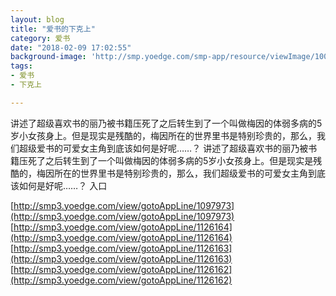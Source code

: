 ```yaml
---
layout: blog
title: "爱书的下克上"
category: 爱书
date: "2018-02-09 17:02:55"
background-image: 'http://smp.yoedge.com/smp-app/resource/viewImage/1001645appline.png'
tags:
- 爱书
- 下克上

---
```

讲述了超级喜欢书的丽乃被书籍压死了之后转生到了一个叫做梅因的体弱多病的5岁小女孩身上。但是现实是残酷的，梅因所在的世界里书是特别珍贵的，那么，我们超级爱书的可爱女主角到底该如何是好呢……？
讲述了超级喜欢书的丽乃被书籍压死了之后转生到了一个叫做梅因的体弱多病的5岁小女孩身上。但是现实是残酷的，梅因所在的世界里书是特别珍贵的，那么，我们超级爱书的可爱女主角到底该如何是好呢……？
入口

[http://smp3.yoedge.com/view/gotoAppLine/1097973](http://smp3.yoedge.com/view/gotoAppLine/1097973)
[http://smp3.yoedge.com/view/gotoAppLine/1126164](http://smp3.yoedge.com/view/gotoAppLine/1126164)
[http://smp3.yoedge.com/view/gotoAppLine/1126163](http://smp3.yoedge.com/view/gotoAppLine/1126163)
[http://smp3.yoedge.com/view/gotoAppLine/1126162](http://smp3.yoedge.com/view/gotoAppLine/1126162)

        
